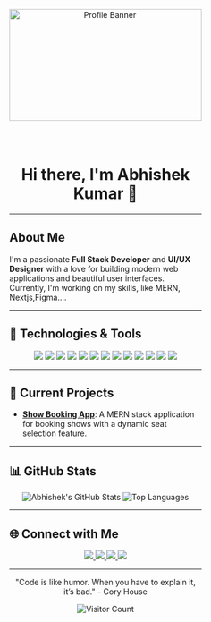 <div style="padding: 0 80px;">
  <p align="center">
  <img src="[https://i.pinimg.com/originals/1d/76/bf/1d76bf40a1177b286781c432ff197759.gif](https://user-images.githubusercontent.com/10498744/210012254-234538ff-d198-48aa-8964-37e6fd45d227.gif" style="width: 100%; height: 200px; object-fit:cover ;" alt="Profile Banner" />
</p>
<h1 align="center" style="padding-top:40px;">Hi there, I'm Abhishek Kumar 👋</h1>



---

## About Me

I'm a passionate **Full Stack Developer** and **UI/UX Designer** with a love for building modern web applications and beautiful user interfaces. Currently, I'm working on my skills, like MERN, Nextjs,Figma....

---

## 🔧 Technologies & Tools

<p align="center">
  <img src="https://img.shields.io/badge/-Next.js-000?logo=nextdotjs&style=for-the-badge" />
  <img src="https://img.shields.io/badge/-React-61DAFB?logo=react&style=for-the-badge" />
  <img src="https://img.shields.io/badge/-Tailwind_CSS-38B2AC?logo=tailwind-css&style=for-the-badge" />
  <img src="https://img.shields.io/badge/-JavaScript-F7DF1E?logo=javascript&style=for-the-badge" />
  <img src="https://img.shields.io/badge/-TypeScript-007ACC?logo=typescript&style=for-the-badge" />
  <img src="https://img.shields.io/badge/-Node.js-339933?logo=node.js&style=for-the-badge" />
  <img src="https://img.shields.io/badge/-Express.js-000000?logo=express&style=for-the-badge" />
  <img src="https://img.shields.io/badge/-Firebase-FFCA28?logo=firebase&style=for-the-badge" />
  <img src="https://img.shields.io/badge/-MongoDB-47A248?logo=mongodb&style=for-the-badge" />
  <img src="https://img.shields.io/badge/-Clerk-4F46E5?logo=clerk&style=for-the-badge" />
  <img src="https://img.shields.io/badge/-Framer_Motion-000?logo=framer&style=for-the-badge" />
  <img src="https://img.shields.io/badge/-Figma-F24E1E?logo=figma&style=for-the-badge" />
  <img src="https://img.shields.io/badge/-Shadcn_UI-3b82f6?logo=shadcn&style=for-the-badge" />
</p>


---

## 🚀 Current Projects

- **[Show Booking App](https://github.com/abhishek-kumar/show-booking-app)**: A MERN stack application for booking shows with a dynamic seat selection feature.

---

## 📊 GitHub Stats

<p align="center">
  <img src="https://github-readme-stats.vercel.app/api?username=abhi1322&show_icons=true&theme=radical" alt="Abhishek's GitHub Stats" />
  <img src="https://github-readme-stats.vercel.app/api/top-langs/?username=abhi1322&layout=compact&theme=radical" alt="Top Languages" />
</p>

---

## 🌐 Connect with Me

<p align="center">
  <a href="https://www.linkedin.com/in/abhishek-kumar-7b7590209/" target="_blank">
    <img src="https://img.shields.io/badge/-LinkedIn-blue?logo=linkedin&style=for-the-badge" />
  </a>
  <a href="https://twitter.com/kumarAbhi282001" target="_blank">
    <img src="https://img.shields.io/badge/-Twitter-1DA1F2?logo=twitter&style=for-the-badge" />
  </a>
  <a href="https://behance.net/https://www.behance.net/abhikumar786" target="_blank">
    <img src="https://img.shields.io/badge/Behance-1769ff?style=for-the-badge&logo=behance&logoColor=white" />
  </a>
  <a href="https://youtube.com/@https://www.youtube.com/channel/UCjr_f0GTFRj-cQb5khoSRBg">
    <img src="https://img.shields.io/badge/YouTube-%23FF0000.svg?style=for-the-badge&logo=YouTube&logoColor=white" />
  </a>
</p>

---

<p align="center">
  "Code is like humor. When you have to explain it, it’s bad." - Cory House
</p>

<p align="center">
  <img src="https://komarev.com/ghpvc/?username=abhi1322" alt="Visitor Count" />
</p>


</diV>
